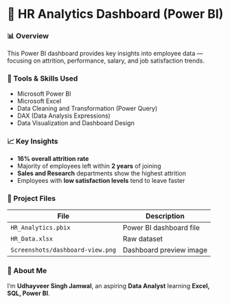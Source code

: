 # 🧠 HR Analytics Dashboard (Power BI)

### 📊 Overview
This Power BI dashboard provides key insights into employee data — focusing on attrition, performance, salary, and job satisfaction trends.  

### 🧰 Tools & Skills Used
- Microsoft Power BI
- Microsoft Excel
- Data Cleaning and Transformation (Power Query)
- DAX (Data Analysis Expressions)
- Data Visualization and Dashboard Design

### 📈 Key Insights
- **16% overall attrition rate**
- Majority of employees left within **2 years** of joining
- **Sales and Research** departments show the highest attrition
- Employees with **low satisfaction levels** tend to leave faster

### 🧩 Project Files
| File | Description |
|------|--------------|
| `HR_Analytics.pbix` | Power BI dashboard file |
| `HR_Data.xlsx` | Raw dataset |
| `Screenshots/dashboard-view.png` | Dashboard preview image |

### 👤 About Me
I’m **Udhayveer Singh Jamwal**, an aspiring **Data Analyst** learning **Excel, SQL, Power BI**.
